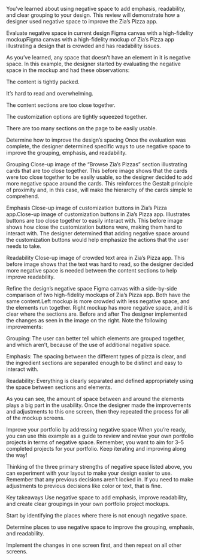 You’ve learned about using negative space to add emphasis, readability, and clear grouping to your design. This review will demonstrate how a designer used negative space to improve the Zia’s Pizza app.

Evaluate negative space in current design
Figma canvas with a high-fidelity mockupFigma canvas with a high-fidelity mockup of Zia’s Pizza app illustrating a design that is crowded and has readability issues.

As you’ve learned, any space that doesn’t have an element in it is negative space. In this example, the designer started by evaluating the negative space in the mockup and had these observations:

The content is tightly packed.

It’s hard to read and overwhelming.

The content sections are too close together.

The customization options are tightly squeezed together.

There are too many sections on the page to be easily usable. 

Determine how to improve the design’s spacing
Once the evaluation was complete, the designer determined specific ways to  use negative space to improve the grouping, emphasis, and readability. 

Grouping 
Close-up image of the “Browse Zia’s Pizzas” section illustrating cards that are too close together.
This before image shows that the cards were too close together to be easily usable, so the designer decided to add more negative space around the cards. This reinforces the Gestalt principle of proximity and, in this case, will make the hierarchy of the cards simple to comprehend.

Emphasis
Close-up image of customization buttons in Zia’s Pizza app.Close-up image of customization buttons in Zia’s Pizza app. Illustrates buttons are too close together to easily interact with.
This before image shows how close the customization buttons were, making them hard to interact with. The designer determined that adding negative space around the customization buttons would help emphasize the actions that the user needs to take. 

Readability
Close-up image of crowded text area in Zia’s Pizza app.
This before image shows that the text was hard to read, so the designer decided more negative space is needed between the content sections to help improve readability. 

Refine the design’s negative space
Figma canvas with a side-by-side comparison of two high-fidelity mockups of Zia’s Pizza app. Both have the same content.Left mockup is more crowded with less negative space, and the elements run together. Right mockup has more negative space, and it is clear where the sections are.
Before and after
The designer implemented the changes as seen in the image on the right. Note the following improvements: 

Grouping: The user can better tell which elements are grouped together, and which aren’t, because of the use of additional negative space.

Emphasis: The spacing between the different types of pizza is clear, and the ingredient sections are separated enough to be distinct and easy to interact with. 

Readability: Everything is clearly separated and defined appropriately using the space between sections and elements. 

As you can see, the amount of space between and around the elements plays a big part in the usability. Once the designer made the improvements and adjustments to this one screen, then they repeated the process for all of the mockup screens.

Improve your portfolio by addressing negative space
When you’re ready, you can use this example as a guide to review and revise your own portfolio projects in terms of negative space. Remember, you want to aim for 3–5 completed projects for your portfolio. Keep iterating and improving along the way!

Thinking of the three primary strengths of negative space listed above, you can experiment with your layout to make your design easier to use. Remember that any previous decisions aren’t locked in. If you need to make adjustments to previous decisions like color or text, that is fine. 

Key takeaways
Use negative space to add emphasis, improve readability, and create clear groupings in your own portfolio project mockups.

Start by identifying the places where there is not enough negative space.

Determine places to use negative space to improve the grouping, emphasis, and readability.

Implement the changes in one screen first, and then repeat on all other screens.